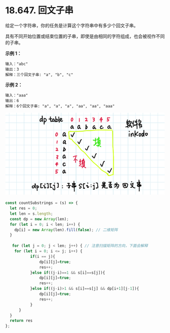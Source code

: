 # 18.647. 回文子串

给定一个字符串，你的任务是计算这个字符串中有多少个回文子串。

具有不同开始位置或结束位置的子串，即使是由相同的字符组成，也会被视作不同的子串。

**示例 1：**

```
输入："abc"
输出：3
解释：三个回文子串: "a", "b", "c"
```

**示例 2：**

```
输入："aaa"
输出：6
解释：6个回文子串: "a", "a", "a", "aa", "aa", "aaa"
```

![](<../../.gitbook/assets/image (19).png>)

```javascript
const countSubstrings = (s) => {
  let res = 0;
  let len = s.length;
  const dp = new Array(len);
  for (let i = 0; i < len; i++) {
    dp[i] = new Array(len).fill(false); // 二维矩阵
  }

   for (let j = 0; j < len; j++) { // 注意扫描矩阵的方向，下面会解释
    for (let i = 0; i <= j; i++) {
           if(i == j){
               dp[i][j]=true;
               res++;
           }else if((j-i)==1 && s[i]==s[j]){
               dp[i][j]=true;
               res++;
           }else if((j-i)>1 && s[i]==s[j] && dp[i+1][j-1]){
               dp[i][j]=true;
               res++;
           }
      }
  }
  return res
};
```
